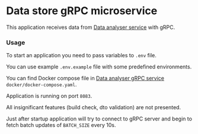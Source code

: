 # Data store gRPC microservice

This application receives data
from [Data analyser service](https://github.com/PanDubovskij/data-analyser-grpc-microservice)
with gRPC.

### Usage

To start an application you need to pass variables to `.env` file.

You can use example `.env.example` file with some predefined environments.

You can find Docker compose file
in [Data analyser gRPC service](https://github.com/PanDubovskij/data-analyser-grpc-microservice) `docker/docker-compose.yaml`.

Application is running on port `8083`.

All insignificant features (build check, dto validation) are not
presented.

Just after startup application will try to connect to gRPC server and begin to
fetch batch updates of `BATCH_SIZE` every 10s.